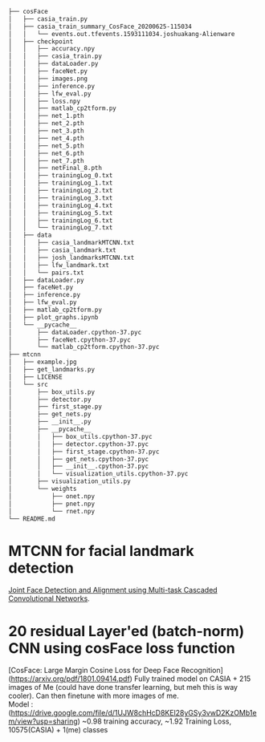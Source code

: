 ```bash
├── cosFace
│   ├── casia_train.py
│   ├── casia_train_summary_CosFace_20200625-115034
│   │   └── events.out.tfevents.1593111034.joshuakang-Alienware
│   ├── checkpoint
│   │   ├── accuracy.npy
│   │   ├── casia_train.py
│   │   ├── dataLoader.py
│   │   ├── faceNet.py
│   │   ├── images.png
│   │   ├── inference.py
│   │   ├── lfw_eval.py
│   │   ├── loss.npy
│   │   ├── matlab_cp2tform.py
│   │   ├── net_1.pth
│   │   ├── net_2.pth
│   │   ├── net_3.pth
│   │   ├── net_4.pth
│   │   ├── net_5.pth
│   │   ├── net_6.pth
│   │   ├── net_7.pth
│   │   ├── netFinal_8.pth
│   │   ├── trainingLog_0.txt
│   │   ├── trainingLog_1.txt
│   │   ├── trainingLog_2.txt
│   │   ├── trainingLog_3.txt
│   │   ├── trainingLog_4.txt
│   │   ├── trainingLog_5.txt
│   │   ├── trainingLog_6.txt
│   │   └── trainingLog_7.txt
│   ├── data
│   │   ├── casia_landmarkMTCNN.txt
│   │   ├── casia_landmark.txt
│   │   ├── josh_landmarksMTCNN.txt
│   │   ├── lfw_landmark.txt
│   │   └── pairs.txt
│   ├── dataLoader.py
│   ├── faceNet.py
│   ├── inference.py
│   ├── lfw_eval.py
│   ├── matlab_cp2tform.py
│   ├── plot_graphs.ipynb
│   └── __pycache__
│       ├── dataLoader.cpython-37.pyc
│       ├── faceNet.cpython-37.pyc
│       └── matlab_cp2tform.cpython-37.pyc
├── mtcnn
│   ├── example.jpg
│   ├── get_landmarks.py
│   ├── LICENSE
│   └── src
│       ├── box_utils.py
│       ├── detector.py
│       ├── first_stage.py
│       ├── get_nets.py
│       ├── __init__.py
│       ├── __pycache__
│       │   ├── box_utils.cpython-37.pyc
│       │   ├── detector.cpython-37.pyc
│       │   ├── first_stage.cpython-37.pyc
│       │   ├── get_nets.cpython-37.pyc
│       │   ├── __init__.cpython-37.pyc
│       │   └── visualization_utils.cpython-37.pyc
│       ├── visualization_utils.py
│       └── weights
│           ├── onet.npy
│           ├── pnet.npy
│           └── rnet.npy
└── README.md
```
# MTCNN for facial landmark detection
[Joint Face Detection and Alignment using Multi-task Cascaded Convolutional Networks](https://arxiv.org/abs/1604.02878).

# 20 residual Layer'ed (batch-norm) CNN using cosFace loss function
[CosFace: Large Margin Cosine Loss for Deep Face Recognition] (https://arxiv.org/pdf/1801.09414.pdf)
Fully trained model on CASIA + 215 images of Me (could have done transfer learning, but meh this is way cooler). Can then finetune with more images of me.   
Model : (https://drive.google.com/file/d/1UJW8chHcD8KEl28yGSy3vwD2KzOMb1em/view?usp=sharing) ~0.98 training accuracy, ~1.92 Training Loss, 10575(CASIA) + 1(me) classes

